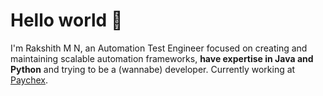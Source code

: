 # Hello world 👋
I'm Rakshith M N, an Automation Test Engineer focused on creating and maintaining scalable automation frameworks, __have expertise in **Java and Python**__ and trying to be a (wannabe) developer. Currently working at [Paychex](https://www.paychex.com/).
